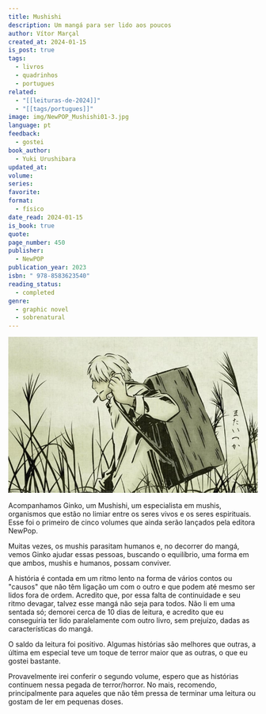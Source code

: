```yaml
---
title: Mushishi
description: Um mangá para ser lido aos poucos
author: Vítor Marçal
created_at: 2024-01-15
is_post: true
tags:
  - livros
  - quadrinhos
  - portugues
related:
  - "[[leituras-de-2024]]"
  - "[[tags/portugues]]"
image: img/NewPOP_Mushishi01-3.jpg
language: pt
feedback:
  - gostei
book_author:
  - Yuki Urushibara
updated_at: 
volume: 
series: 
favorite: 
format:
  - físico
date_read: 2024-01-15
is_book: true
quote: 
page_number: 450
publisher:
  - NewPOP
publication_year: 2023
isbn: " 978-8583623540"
reading_status:
  - completed
genre:
  - graphic novel
  - sobrenatural
---
```


![Mushishi](img/NewPOP_Mushishi01-3.jpg)

Acompanhamos Ginko, um Mushishi, um especialista em mushis, organismos que estão no limiar entre os seres vivos e os seres espirituais. Esse foi o primeiro de cinco volumes que ainda serão lançados pela editora NewPop.

Muitas vezes, os mushis parasitam humanos e, no decorrer do mangá, vemos Ginko ajudar essas pessoas, buscando o equilíbrio, uma forma em que ambos, mushis e humanos, possam conviver.

A história é contada em um ritmo lento na forma de vários contos ou "causos" que não têm ligação um com o outro e que podem até mesmo ser lidos fora de ordem. Acredito que, por essa falta de continuidade e seu ritmo devagar, talvez esse mangá não seja para todos. Não li em uma sentada só; demorei cerca de 10 dias de leitura, e acredito que eu conseguiria ter lido paralelamente com outro livro, sem prejuízo, dadas as características do mangá.

O saldo da leitura foi positivo. Algumas histórias são melhores que outras, a última em especial teve um toque de terror maior que as outras, o que eu gostei bastante.

Provavelmente irei conferir o segundo volume, espero que as histórias continuem nessa pegada de terror/horror. No mais, recomendo, principalmente para aqueles que não têm pressa de terminar uma leitura ou gostam de ler em pequenas doses.